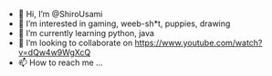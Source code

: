 - 👋 Hi, I’m @ShiroUsami
- 👀 I’m interested in gaming, weeb-sh*t, puppies, drawing
- 🌱 I’m currently learning python, java
- 💞️ I’m looking to collaborate on https://www.youtube.com/watch?v=dQw4w9WgXcQ
- 📫 How to reach me ...

<!---
ShiroUsami/ShiroUsami is a ✨ special ✨ repository because its `README.md` (this file) appears on your GitHub profile.
You can click the Preview link to take a look at your changes.
--->
